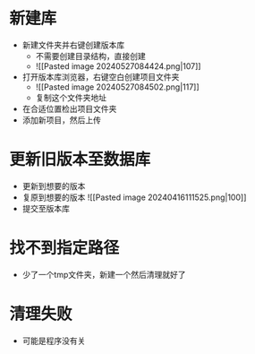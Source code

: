 # 新建库
- 新建文件夹并右键创建版本库
	- 不需要创建目录结构，直接创建
	- ![[Pasted image 20240527084424.png|107]]
- 打开版本库浏览器，右键空白创建项目文件夹
	- ![[Pasted image 20240527084502.png|117]]
	- 复制这个文件夹地址
- 在合适位置检出项目文件夹
- 添加新项目，然后上传
# 更新旧版本至数据库
- 更新到想要的版本
- 复原到想要的版本
    ![[Pasted image 20240416111525.png|100]]
- 提交至版本库
# 找不到指定路径
- 少了一个tmp文件夹，新建一个然后清理就好了
# 清理失败
- 可能是程序没有关